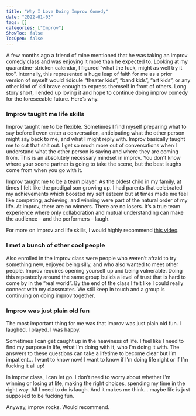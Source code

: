 ```yaml
---
title: "Why I Love Doing Improv Comedy"
date: "2022-01-03"
tags: []
categories: ["Improv"]
ShowToc: false
TocOpen: false
---
```


A few months ago a friend of mine mentioned that he was taking an improv comedy class and was enjoying it more than he expected to. Looking at my quarantine-stricken calendar, I figured “what the fuck, might as well try it too”. Internally, this represented a huge leap of faith for me as a prior version of myself would ridicule “theater kids”, “band kids”, “art kids”, or any other kind of kid brave enough to express themself in front of others. Long story short, I ended up loving it and hope to continue doing improv comedy for the foreseeable future. Here’s why.

### Improv taught me life skills

Improv taught me to be flexible. Sometimes I find myself preparing what to say before I even enter a conversation, anticipating what the other person might say back to me, and what I might reply with. Improv basically taught me to cut that shit out. I get so much more out of conversations when I understand what the other person is saying and where they are coming from. This is an absolutely necessary mindset in improv. You don't know where your scene partner is going to take the scene, but the best laughs come from when you go with it.

Improv taught me to be a team player. As the oldest child in my family, at times I felt like the prodigal son growing up. I had parents that celebrated my achievements which boosted my self esteem but at times made me feel like competing, achieving, and winning were part of the natural order of my life. At improv, there are no winners. There are no losers. It’s a true team experience where only collaboration and mutual understanding can make the audience – and the performers – laugh.

For more on improv and life skills, I would highly recommend [this video](https://www.youtube.com/watch?v=jFO5PWrncGw).

### I met a bunch of other cool people

Also enrolled in the improv class were people who weren’t afraid to try something new, enjoyed being silly, and who also wanted to meet other people. Improv requires opening yourself up and being vulnerable. Doing this repeatedly around the same group builds a level of trust that is hard to come by in the “real world”. By the end of the class I felt like I could really connect with my classmates. We still keep in touch and a group is continuing on doing improv together.

### Improv was just plain old fun

The most important thing for me was that improv was just plain old fun. I laughed. I played. I was happy.

Sometimes I can get caught up in the heaviness of life. I feel like I need to find my purpose in life, what I’m doing with it, who I’m doing it with. The answers to these questions can take a lifetime to become clear but I’m impatient… I want to know now! I want to know if I’m doing life right or if I’m fucking it all up!

In improv class, I can let go. I don’t need to worry about whether I'm winning or losing at life, making the right choices, spending my time in the right way. All I need to do is laugh. And it makes me think… maybe life is just supposed to be fucking fun.

Anyway, improv rocks. Would recommend.
